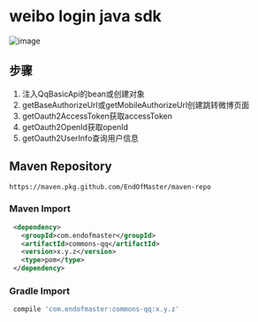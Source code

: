 # weibo login java sdk
![image](https://img.shields.io/badge/maven-1.0.2-green.svg)
## 步骤
1. 注入QqBasicApi的bean或创建对象
2. getBaseAuthorizeUrl或getMobileAuthorizeUrl创建跳转微博页面
3. getOauth2AccessToken获取accessToken
4. getOauth2OpenId获取openId
5. getOauth2UserInfo查询用户信息

## Maven Repository
    https://maven.pkg.github.com/EndOfMaster/maven-repo
### Maven Import
```xml
 <dependency>
   <groupId>com.endofmaster</groupId>
   <artifactId>commons-qq</artifactId>
   <version>x.y.z</version>
   <type>pom</type>
 </dependency>
```
### Gradle Import
```groovy
 compile 'com.endofmaster:commons-qq:x.y.z'
```